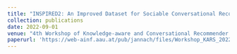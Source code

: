 ```yaml
---
title: "INSPIRED2: An Improved Dataset for Sociable Conversational Recommendation"
collection: publications
date: 2022-09-01
venue: "4th Workshop of Knowledge-aware and Conversational Recommender Systems (KaRS), colocated with RecSys '22"
paperurl: 'https://web-ainf.aau.at/pub/jannach/files/Workshop_KARS_2022_INSPIRED2.pdf'
---
```




